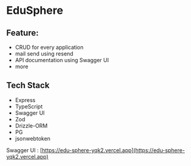 # EduSphere

## Feature:

- CRUD for every application
- mail send using resend
- API documentation using Swagger UI
- more

## Tech Stack

- Express
- TypeScript
- Swagger UI
- Zod
- Drizzle-ORM
- PG
- jsonwebtoken

  
Swagger UI : [https://edu-sphere-yqk2.vercel.app](https://edu-sphere-yqk2.vercel.app)

